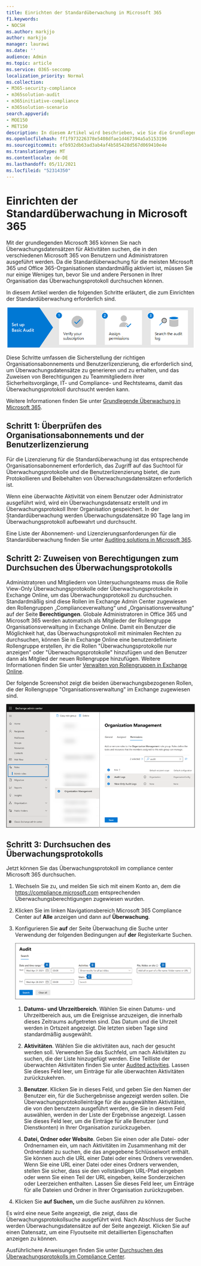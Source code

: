 ```yaml
---
title: Einrichten der Standardüberwachung in Microsoft 365
f1.keywords:
- NOCSH
ms.author: markjjo
author: markjjo
manager: laurawi
ms.date: ''
audience: Admin
ms.topic: article
ms.service: O365-seccomp
localization_priority: Normal
ms.collection:
- M365-security-compliance
- m365solution-audit
- m365initiative-compliance
- m365solution-scenario
search.appverid:
- MOE150
- MET150
description: In diesem Artikel wird beschrieben, wie Sie die Grundlegende Überwachung einrichten, damit Sie mit der Suche nach Überwachungsaktivitäten beginnen können, die von Benutzern und Administratoren in Ihrer Organisation ausgeführt werden.
ms.openlocfilehash: ff1f973226378e5408dfae1d467394a5a5153196
ms.sourcegitcommit: efb932db63ad3ab4af4b585428d567d069410e4e
ms.translationtype: MT
ms.contentlocale: de-DE
ms.lasthandoff: 05/11/2021
ms.locfileid: "52314350"
---
```

# <a name="set-up-basic-auditing-in-microsoft-365"></a>Einrichten der Standardüberwachung in Microsoft 365

Mit der grundlegenden Microsoft 365 können Sie nach Überwachungsdatensätzen für Aktivitäten suchen, die in den verschiedenen Microsoft 365 von Benutzern und Administratoren ausgeführt werden. Da die Standardüberwachung für die meisten Microsoft 365 und Office 365-Organisationen standardmäßig aktiviert ist, müssen Sie nur einige Weniges tun, bevor Sie und andere Personen in Ihrer Organisation das Überwachungsprotokoll durchsuchen können.

In diesem Artikel werden die folgenden Schritte erläutert, die zum Einrichten der Standardüberwachung erforderlich sind.

![Schritte zum Einrichten der Standardüberwachung](../media/BasicAuditingWorkflow.png)

Diese Schritte umfassen die Sicherstellung der richtigen Organisationsabonnements und Benutzerlizenzierung, die erforderlich sind, um Überwachungsdatensätze zu generieren und zu erhalten, und das Zuweisen von Berechtigungen zu Teammitgliedern ihrer Sicherheitsvorgänge, IT- und Compliance- und Rechtsteams, damit das Überwachungsprotokoll durchsucht werden kann.

Weitere Informationen finden Sie unter [Grundlegende Überwachung in Microsoft 365](auditing-solutions-overview.md#basic-auditing).

## <a name="step-1-verify-organization-subscription-and-user-licensing"></a>Schritt 1: Überprüfen des Organisationsabonnements und der Benutzerlizenzierung

Für die Lizenzierung für die Standardüberwachung ist das entsprechende Organisationsabonnement erforderlich, das Zugriff auf das Suchtool für Überwachungsprotokolle und die Benutzerlizenzierung bietet, die zum Protokollieren und Beibehalten von Überwachungsdatensätzen erforderlich ist.

Wenn eine überwachte Aktivität von einem Benutzer oder Administrator ausgeführt wird, wird ein Überwachungsdatensatz erstellt und im Überwachungsprotokoll Ihrer Organisation gespeichert. In der Standardüberwachung werden Überwachungsdatensätze 90 Tage lang im Überwachungsprotokoll aufbewahrt und durchsucht.

Eine Liste der Abonnement- und Lizenzierungsanforderungen für die Standardüberwachung finden Sie unter [Auditing solutions in Microsoft 365](auditing-solutions-overview.md#licensing-requirements).

## <a name="step-2-assign-permissions-to-search-the-audit-log"></a>Schritt 2: Zuweisen von Berechtigungen zum Durchsuchen des Überwachungsprotokolls

Administratoren und Mitgliedern von Untersuchungsteams muss die Rolle View-Only Überwachungsprotokolle oder Überwachungsprotokolle in Exchange Online, um das Überwachungsprotokoll zu durchsuchen. Standardmäßig sind diese Rollen im Exchange Admin Center zugewiesen den Rollengruppen „Complianceverwaltung“ und „Organisationsverwaltung“ auf der Seite **Berechtigungen**. Globale Administratoren in Office 365 und Microsoft 365 werden automatisch als Mitglieder der Rollengruppe Organisationsverwaltung in Exchange Online. Damit ein Benutzer die Möglichkeit hat, das Überwachungsprotokoll mit minimalen Rechten zu durchsuchen, können Sie in Exchange Online eine benutzerdefinierte Rollengruppe erstellen, ihr die Rollen "Überwachungsprotokolle nur anzeigen" oder "Überwachungsprotokolle" hinzufügen und den Benutzer dann als Mitglied der neuen Rollengruppe hinzufügen. Weitere Informationen finden Sie unter [Verwalten von Rollengruppen in Exchange Online](/Exchange/permissions-exo/role-groups).

Der folgende Screenshot zeigt die beiden überwachungsbezogenen Rollen, die der Rollengruppe "Organisationsverwaltung" im Exchange zugewiesen sind.

![Überwachungsrollen, die Rollengruppen in Rollengruppen zugewiesen Exchange Online](../media/EACAuditRoles.png)

## <a name="step-3-search-the-audit-log"></a>Schritt 3: Durchsuchen des Überwachungsprotokolls

Jetzt können Sie das Überwachungsprotokoll im compliance center Microsoft 365 durchsuchen.

1. Wechseln Sie zu, und melden Sie sich mit einem Konto an, dem die <https://compliance.microsoft.com> entsprechenden Überwachungsberechtigungen zugewiesen wurden.

2. Klicken Sie im linken Navigationsbereich Microsoft 365 Compliance Center auf **Alle** anzeigen und dann auf **Überwachung**.

3. Konfigurieren Sie **auf** der Seite Überwachung die Suche unter Verwendung der folgenden Bedingungen auf **der** Registerkarte Suchen. 

   ![Konfigurationseinstellungen für die Überwachungsprotokollsuche](../media/AuditLogSearchToolMCCCallouts.png)

   1. **Datums- und Uhrzeitbereich**. Wählen Sie einen Datums- und Uhrzeitbereich aus, um die Ereignisse anzuzeigen, die innerhalb dieses Zeitraums aufgetreten sind. Das Datum und die Uhrzeit werden in Ortszeit angezeigt. Die letzten sieben Tage sind standardmäßig ausgewählt.
  
   2. **Aktivitäten**. Wählen Sie die aktivitäten aus, nach der gesucht werden soll. Verwenden Sie das Suchfeld, um nach Aktivitäten zu suchen, die der Liste hinzugefügt werden. Eine Teilliste der überwachten Aktivitäten finden Sie unter [Audited activities](search-the-audit-log-in-security-and-compliance.md#audited-activities). Lassen Sie dieses Feld leer, um Einträge für alle überwachten Aktivitäten zurückzukehren.
  
   3. **Benutzer**.  Klicken Sie in dieses Feld, und geben Sie den Namen der Benutzer ein, für die Suchergebnisse angezeigt werden sollen. Die Überwachungsprotokolleinträge für die ausgewählten Aktivitäten, die von den benutzern ausgeführt werden, die Sie in diesem Feld auswählen, werden in der Liste der Ergebnisse angezeigt. Lassen Sie dieses Feld leer, um die Einträge für alle Benutzer (und Dienstkonten) in Ihrer Organisation zurückzugeben.
  
   4. **Datei, Ordner oder Website**. Geben Sie einen oder alle Datei- oder Ordnernamen ein, um nach Aktivitäten im Zusammenhang mit der Ordnerdatei zu suchen, die das angegebene Schlüsselwort enthält. Sie können auch die URL einer Datei oder eines Ordners verwenden. Wenn Sie eine URL einer Datei oder eines Ordners verwenden, stellen Sie sicher, dass sie den vollständigen URL-Pfad eingeben oder wenn Sie einen Teil der URL eingeben, keine Sonderzeichen oder Leerzeichen enthalten. Lassen Sie dieses Feld leer, um Einträge für alle Dateien und Ordner in Ihrer Organisation zurückzugeben.

4. Klicken Sie **auf Suchen,** um die Suche ausführen zu können.

Es wird eine neue Seite angezeigt, die zeigt, dass die Überwachungsprotokollsuche ausgeführt wird. Nach Abschluss der Suche werden Überwachungsdatensätze auf der Seite angezeigt. Klicken Sie auf einen Datensatz, um eine Flyoutseite mit detaillierten Eigenschaften anzeigen zu können.

Ausführlichere Anweisungen finden Sie unter [Durchsuchen des Überwachungsprotokolls im Compliance Center](search-the-audit-log-in-security-and-compliance.md).

